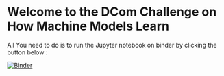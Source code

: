 # Welcome to the DCom Challenge on How Machine Models Learn


All You need to do is to run the Jupyter notebook on binder by clicking the button below :

[![Binder](https://mybinder.org/badge_logo.svg)](https://mybinder.org/v2/gh/aso000/dcom23.git/HEAD?labpath=DCom2023Challenge.ipynb)

